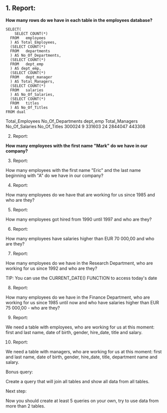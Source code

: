 ## 1. Report:

**How many rows do we have in each table in the employees database?**

    SELECT(
        SELECT COUNT(*)
      FROM   employees
      ) AS Total_Employees,
      (SELECT COUNT(*)
      FROM   departments
      ) AS No_Of_Departments,
      (SELECT COUNT(*)
      FROM   dept_emp
      ) AS dept_emp,
      (SELECT COUNT(*)
      FROM   dept_manager
      ) AS Total_Managers,
      (SELECT COUNT(*)
      FROM   salaries
      ) AS No_Of_Salaries,
      (SELECT COUNT(*)
      FROM   titles
      ) AS No_Of_Titles
    FROM dual

Total_Employees
No_Of_Departments
dept_emp
Total_Managers
No_Of_Salaries
No_Of_Titles
300024
9
331603
24
2844047
443308

2. Report:

**How many employees with the first name "Mark" do we have in our company?**


3. Report:

  How many employees with the first name "Eric" and the last name beginning with "A" do we have in our company?


4. Report:

 How many employees do we have that are working for us since 1985 and who are they?


5. Report:

 How many employees got hired from 1990 until 1997 and who are they?


6. Report:

 How many employees have salaries higher than EUR 70 000,00 and who are they? 


7. Report:

 How many employees do we have in the Research Department, who are working for us since 1992 and who are they?

TIP: You can use the CURRENT_DATE() FUNCTION to access today's date

8. Report:

 How many employees do we have in the Finance Department, who are working for us since 1985 until now and who have salaries higher than EUR 75 000,00 - who are they?


9. Report:

 We need a table with employees, who are working for us at this moment: first and last name, date of birth, gender, hire_date, title and salary.


10. Report:

 We need a table with managers, who are working for us at this moment: first and last name, date of birth, gender, hire_date, title, department name and salary.


Bonus query:

 Create a query that will join all tables and show all data from all tables.


Next step:

 Now you should create at least 5 queries on your own, try to use data from more than 2 tables.
